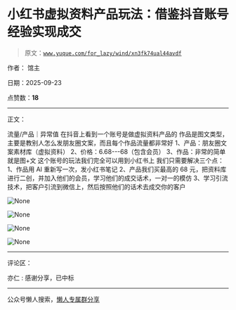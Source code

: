 # 小红书虚拟资料产品玩法：借鉴抖音账号经验实现成交

> 原文：[`www.yuque.com/for_lazy/wind/xn3fk74ual44avdf`](https://www.yuque.com/for_lazy/wind/xn3fk74ual44avdf)

作者： 馆主

日期：2025-09-23

点赞数：**18**

* * *

正文：

流量/产品｜异常值 在抖音上看到一个账号是做虚拟资料产品的 作品是图文类型，主要是教别人怎么发朋友圈文案，而且每个作品流量都非常好
1、产品：朋友圈文案素材库（虚拟资料） 2、价格：6.68---68（包含会员） 3、作品：非常的简单就是图+文 这个账号的玩法我们完全可以用到小红书上
我们只需要解决三个点： 1、作品用 AI 重新写一次，发小红书笔记
2、产品我们买最高的 68 元，把资料库进行二创，并加入他们的会员，学习他们的成交话术，一对一的模仿
3、学习引流技术，把客户引流到微信上，然后按照他们的话术去成交你的客户

![](img/a27e091575164481280c76aa69aee3f1.png "None")

![](img/c5c1682eef264b60f0c6e39b5095e6fe.png "None")

![](img/9c5eac531f43aaee8289de853b1586cb.png "None")

![](img/2ad856795edc2c60b8649226a7bd1b01.png "None")

* * *

评论区：

亦仁 : 感谢分享，已中标

* * *

公众号懒人搜索，[懒人专属群分享](https://lazybook.fun/#/blog/group)